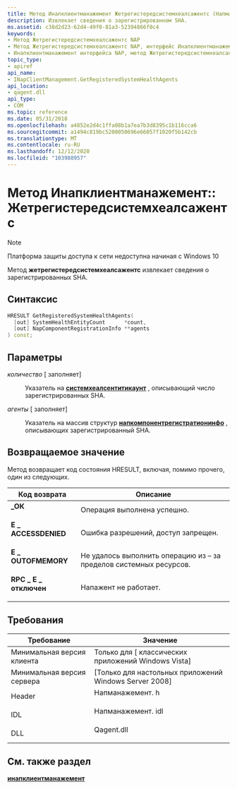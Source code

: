 ```yaml
---
title: Метод Инапклиентманажемент Жетрегистередсистемхеалсажентс (Напманажемент. h)
description: Извлекает сведения о зарегистрированном SHA.
ms.assetid: c38d2d23-62d4-49f0-81a3-52394866f0c4
keywords:
- Метод Жетрегистередсистемхеалсажентс NAP
- Метод Жетрегистередсистемхеалсажентс NAP, интерфейс Инапклиентманажемент
- Инапклиентманажемент интерфейса NAP, метод Жетрегистередсистемхеалсажентс
topic_type:
- apiref
api_name:
- INapClientManagement.GetRegisteredSystemHealthAgents
api_location:
- qagent.dll
api_type:
- COM
ms.topic: reference
ms.date: 05/31/2018
ms.openlocfilehash: a4852e2d4c1ffa08b1a7ea7b3d8395c1b116cca6
ms.sourcegitcommit: a1494c819bc5200050696e66057f1020f5b142cb
ms.translationtype: MT
ms.contentlocale: ru-RU
ms.lasthandoff: 12/12/2020
ms.locfileid: "103988957"
---
```

# <a name="inapclientmanagementgetregisteredsystemhealthagents-method"></a>Метод Инапклиентманажемент:: Жетрегистередсистемхеалсажентс

> [!Note]  
> Платформа защиты доступа к сети недоступна начиная с Windows 10

 

Метод **жетрегистередсистемхеалсажентс** извлекает сведения о зарегистрированных SHA.

## <a name="syntax"></a>Синтаксис


```C++
HRESULT GetRegisteredSystemHealthAgents(
  [out] SystemHealthEntityCount      *count,
  [out] NapComponentRegistrationInfo **agents
) const;
```



## <a name="parameters"></a>Параметры

<dl> <dt>

*количество* \[ заполняет\]
</dt> <dd>

Указатель на [**системхеалсентитикаунт**](nap-datatypes.md) , описывающий число зарегистрированных SHA.

</dd> <dt>

*агенты* \[ заполняет\]
</dt> <dd>

Указатель на массив структур [**напкомпонентрегистратионинфо**](/windows/win32/api/naptypes/ns-naptypes-napcomponentregistrationinfo) , описывающих зарегистрированный SHA.

</dd> </dl>

## <a name="return-value"></a>Возвращаемое значение

Метод возвращает код состояния HRESULT, включая, помимо прочего, один из следующих.



| Код возврата                                                                                         | Описание                                                        |
|-----------------------------------------------------------------------------------------------------|--------------------------------------------------------------------|
| <dl> <dt>**\_ОК**</dt> </dl>                | Операция выполнена успешно.<br/>                                   |
| <dl> <dt>**E \_ ACCESSDENIED**</dt> </dl>      | Ошибка разрешений, доступ запрещен.<br/>                       |
| <dl> <dt>**E \_ OUTOFMEMORY**</dt> </dl>       | Не удалось выполнить операцию из – за пределов системных ресурсов.<br/> |
| <dl> <dt>**RPC \_ E \_ отключен**</dt> </dl> | Напажент не работает.<br/>                            |



 

## <a name="requirements"></a>Требования



| Требование | Значение |
|-------------------------------------|----------------------------------------------------------------------------------------------|
| Минимальная версия клиента<br/> | Только для \[ классических приложений Windows Vista\]<br/>                                               |
| Минимальная версия сервера<br/> | \[Только для настольных приложений Windows Server 2008\]<br/>                                         |
| Header<br/>                   | <dl> <dt>Напманажемент. h</dt> </dl>   |
| IDL<br/>                      | <dl> <dt>Напманажемент. idl</dt> </dl> |
| DLL<br/>                      | <dl> <dt>Qagent.dll</dt> </dl>        |



## <a name="see-also"></a>См. также раздел

<dl> <dt>

[**инапклиентманажемент**](inapclientmanagement.md)
</dt> </dl>

 

 





